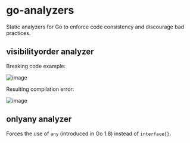 # go-analyzers
Static analyzers for Go to enforce code consistency and discourage bad practices.

## visibilityorder analyzer

Breaking code example:

![image](https://user-images.githubusercontent.com/1499307/171998356-2f976920-cab5-48b7-8b9a-ec03eb7d5ee5.png)

Resulting compilation error:

![image](https://user-images.githubusercontent.com/1499307/171998390-9e413a54-c84b-4379-b00b-854f5be72a7b.png)


## onlyany analyzer

Forces the use of `any` (introduced in Go 1.8) instead of `interface{}`.
